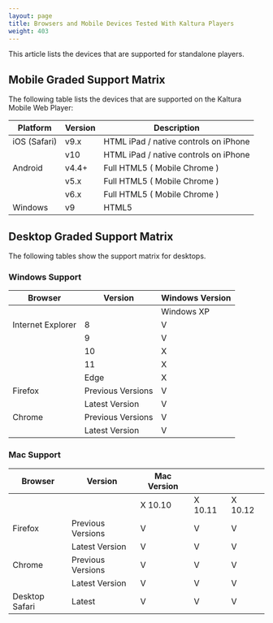 ```yaml
---
layout: page
title: Browsers and Mobile Devices Tested With Kaltura Players
weight: 403
---
```




This article lists the devices that are supported for standalone players.

## Mobile Graded Support Matrix  

The following table lists the devices that are supported on the Kaltura Mobile Web Player:  

| Platform     | Version                      | Description                           |
|--------------|------------------------------|---------------------------------------|
| iOS (Safari) | v9.x                         | HTML iPad / native controls on iPhone |
|              | v10                          | HTML iPad / native controls on iPhone |
| Android      | v4.4+                        | Full HTML5 ( Mobile Chrome )          |
|          | v5.x |   Full HTML5 ( Mobile Chrome )                                    |
|         | v6.x  |   Full HTML5 ( Mobile Chrome )                                    |
| Windows      | v9                           | HTML5                                 |

## Desktop Graded Support Matrix  

The following tables show the support matrix for desktops.


### Windows Support  

| Browser           | Version           | Windows Version 				       |
|-------------------|-------------------|------------------------------------------------------|
|                   |                   | Windows XP      | Windows 7 | Windows 8 | Windows 10 |
| Internet Explorer | 8                 | V               | V         | X         | X          |
|                   | 9                 | V               | V         | X         | X          |
|                   | 10                | X               | V         | V         | V          |
|                   | 11                | X               | V         | V         | V          |
|                   | Edge              | X               | X         | X         | V          |
| Firefox           | Previous Versions | V               | V         | V         | V          |
|                   | Latest Version    | V               | V         | V         | V          |
| Chrome            | Previous Versions | V               | V         | V         | V          |
|                   | Latest Version    | V               | V         | V         | V          |


### Mac Support  

|    Browser           |    Version              |    Mac Version    |               |               |
|----------------------|-------------------------|-------------------|---------------|---------------|
|                      |                         |    X 10.10        |    X 10.11    |    X 10.12    |
|    Firefox           |    Previous Versions    |    V              |    V          |    V          |
|                      |    Latest Version       |    V              |    V          |    V          |
|    Chrome            |    Previous Versions    |    V              |    V          |    V          |
|                      |    Latest Version       |    V              |    V          |    V          |
|    Desktop Safari    |    Latest               |    V              |    V          |    V          |
